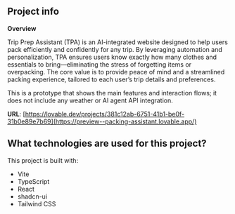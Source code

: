 ## Project info

**Overview**

Trip Prep Assistant (TPA) is an AI-integrated website designed to help users pack efficiently and confidently for any trip. By leveraging automation and personalization, TPA ensures users know exactly how many clothes and essentials to bring—eliminating the stress of forgetting items or overpacking. The core value is to provide peace of mind and a streamlined packing experience, tailored to each user’s trip details and preferences.

This is a prototype that shows the main features and interaction flows; it does not include any weather or AI agent API integration.

**URL**: [https://lovable.dev/projects/381c12ab-6751-41b1-be0f-31b0e89e7b69](https://preview--packing-assistant.lovable.app/)


## What technologies are used for this project?

This project is built with:

- Vite
- TypeScript
- React
- shadcn-ui
- Tailwind CSS
